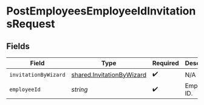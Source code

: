 # PostEmployeesEmployeeIdInvitationsRequest


## Fields

| Field                                                                  | Type                                                                   | Required                                                               | Description                                                            |
| ---------------------------------------------------------------------- | ---------------------------------------------------------------------- | ---------------------------------------------------------------------- | ---------------------------------------------------------------------- |
| `invitationByWizard`                                                   | [shared.InvitationByWizard](../../models/shared/invitationbywizard.md) | :heavy_check_mark:                                                     | N/A                                                                    |
| `employeeId`                                                           | *string*                                                               | :heavy_check_mark:                                                     | Employee ID.                                                           |